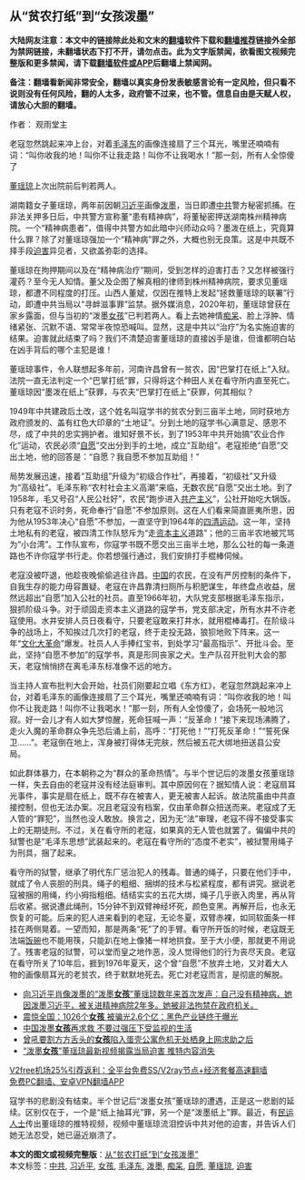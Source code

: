  <h2>从“贫农打纸”到“女孩泼墨”</h2> <p class="notice"><b>大陆网友注意：本文中的链接除此处和文末的<a href="https://github.com/bannedbook/fanqiang" >翻墙</a>软件下载和<a href="https://github.com/killgcd/justmysocks/blob/master/README.md">翻墙推荐</a>链接外全部为禁网链接，未翻墙状态下打不开，请勿点击。此为文字版禁闻，欲看图文视频完整版和更多禁闻，请下载<a href="https://github.com/bannedbook/fanqiang">翻墙软件或APP</a>后翻墙上禁闻网。</p><p>备注：翻墙看新闻非常安全，翻墙以真实身份发表敏感言论有一定风险，但只看不说则没有任何风险，翻的人太多，政府管不过来，也不管。信息自由是天赋人权，请放心大胆的翻墙。</b></p>  <div class="entry"> <p>作者： 观雨堂主</p> <p id="summary">老寇忽然跳起来冲上台，对着<a href="https://www.bannedbook.org/bnews/tag/%e6%af%9b%e6%b3%bd%e4%b8%9c/" class="st_tag internal_tag" rel="tag" title="标签 毛泽东 下的日志">毛泽东</a>的画像连接扇了三个耳光，嘴里还喃喃有词：“叫你收我的地！叫你不让我走路！叫你不让我喝水！”那一刻，所有人全惊傻了</p> <p id="conimg"><a href="https://www.bannedbook.org/bnews/tag/%e8%91%a3%e7%91%b6%e7%90%bc/" class="st_tag internal_tag" rel="tag" title="标签 董瑶琼 下的日志">董瑶琼</a>上次出院前后判若两人。</p>  <p>湖南籍女子董瑶琼，两年前因朝<a href="https://www.bannedbook.org/bnews/tag/%e4%b9%a0%e8%bf%91%e5%b9%b3/" class="st_tag internal_tag" rel="tag" title="标签 习近平 下的日志">习近平</a>画像<a href="https://www.bannedbook.org/bnews/tag/%E6%B3%BC%E5%A2%A8/" class="st_tag internal_tag" rel="tag" title="标签 泼墨 下的日志">泼墨</a>，当日即遭<a href="https://www.bannedbook.org/bnews/tag/%e4%b8%ad%e5%85%b1/" class="st_tag internal_tag" rel="tag" title="标签 中共 下的日志">中共</a>警方秘密抓捕。在非法关押多日后，中共警方宣称董“患有精神病”，将董秘密押送湖南株州精神病院。一个“精神病患者”，值得中共警方如此暗中兴师动众吗？墨泼在纸上，究竟算什么罪？除了对董瑶琼强加一个“精神病”罪之外，大概也别无良策。这是中共既不择手段<a href="https://www.bannedbook.org/bnews/tag/%e8%bf%ab%e5%ae%b3/" class="st_tag internal_tag" rel="tag" title="标签 迫害 下的日志">迫害</a>异见者，又欲盖弥彰的选择。</p> <p>董瑶琼在拘押期间以及在“精神病治疗”期间，受到怎样的迫害打击？又怎样被强行灌药？至今无人知情。董父及企图了解真相的律师到株州精神病院，要求见董瑶琼，都遭不同程度的打压。山西人董斌，仅因在推特上发起“拯救董瑶琼的联署”行动，即遭中共当局以“寻衅滋事罪”监禁。据外媒消息，2020年初，董瑶琼曾获在家乡露面，但与当初的“泼墨<a href="https://www.bannedbook.org/bnews/tag/%e5%a5%b3%e5%ad%a9/" class="st_tag internal_tag" rel="tag" title="标签 女孩 下的日志">女孩</a>”已判若两人。看上去她神情<a href="https://www.bannedbook.org/bnews/tag/%E7%97%B4%E5%91%86/" class="st_tag internal_tag" rel="tag" title="标签 痴呆 下的日志">痴呆</a>、脸上浮肿、情绪紧张、沉默不语、常常半夜惊恐喊叫。显然，这是中共以“治疗”为名实施迫害的结果。迫害就此结束了吗？我们不清楚迫害董瑶琼的直接凶手是谁，但谁都明白站在凶手背后的哪个主犯是谁！</p> <p>董瑶琼事件，令人联想起多年前，河南许昌曾有一贫农，因“巴掌打在纸上”入狱。法院一直无法判定一个“巴掌打纸”罪，只得将这个种田人关在看守所内直至死亡。董瑶琼因“墨泼在纸上”获罪，与农夫“巴掌打在纸上”获罪，何其相似？</p>  <p>1949年中共建政后土改，这个姓名叫寇学书的贫农分到三亩半土地，同时获地方政府颁发的、盖有红色大印章的“土地证”。分到土地的寇学书心满意足、感恩不尽，成了中共的忠实拥护者。谁知好景不长，到了1953年中共开始搞“农业合作化”运动，农民必须“<a href="https://www.bannedbook.org/bnews/tag/%E8%87%AA%E6%84%BF/" class="st_tag internal_tag" rel="tag" title="标签 自愿 下的日志">自愿</a>”交出分到手的土地，成立“互助组”。老寇拒绝“自愿”交出土地，他的回答是：“自愿？我自愿不参加互助组！”</p> <p>局势发展迅速，接着“互助组”升级为“初级合作社”，再接着，“初级社”又升级为“高级社”。毛泽东称“农村社会主义高潮”来临，无数农民“自愿”交出土地。到了1958年，毛又号召“人民公社好”，农民“跑步进入<span class='wp_keywordlink'><a href="https://www.bannedbook.org/forum2/topic6177.html" title="《共产主义的终极目的》" target="_blank">共产主义</a></span>”，公社开始吃大锅饭。只有老寇不识时务，死命奉行“自愿”不参加原则。这在人们看来简直匪夷所思，因为他从1953年决心“自愿”不参加，一直坚守到1964年的<span class='wp_keywordlink'><a href="https://www.bannedbook.org/forum2/topic947.html" title="四清运动实录" target="_blank">四清运动</a></span>。这一年，坚持土地私有的老寇，被四清工作队怒斥为“走<span class='wp_keywordlink'><a href="https://www.bannedbook.org/forum2/topic920.html" title="资本主义与自由" target="_blank">资本主义</a></span>道路”；他的三亩半农地被咒骂为“小台湾”。工作队宣布，你寇学书既不愿交出三亩半土地，那么公社的每一条道路也不许你寇学书行走。你若想强行通过，我们安排打手棍棒伺候。</p> <p>老寇没被吓退，他趁夜晚偷偷逃往许昌。<span class='wp_keywordlink_affiliate'><a href="https://www.bannedbook.org/" title="中国" target="_blank">中国</a></span>的农民，在没有严厉控制的条件下，自我生存的能力毋容置疑。老寇在许昌靠清扫厕所与积肥谋生，年终盘点收益，居然远超出“自愿”加入公社的社员。直至1966年初，大队党支部根据毛泽东指示，狠抓阶级斗争。对于顽固走资本主义道路的寇学书，党支部决定，所有水井不许老寇使用。水井安排人员日夜看守，只要老寇敢来打井水，就用棍棒毒打。在阶级斗争的战场上，不知挨过几次打的老寇，终于走投无路，狼狈地败下阵来。这一年“<span class='wp_keywordlink'><a href="https://www.bannedbook.org/forum2/topic973.html" title="《文化大革命：历史真相和集体记忆》" target="_blank">文化大革命</a></span>”爆发。社员人人手捧红宝书，到处学习“最高指示”、开批斗会。至此，坚持“自愿不参加”的寇学书，真是形同丧家之犬。生产队召开批判大会的那天，老寇悄悄挤在离毛泽东标准像不远的地方。</p>  <p>当主持人宣布批判大会开始，社员们刚要起立唱《东方红》，老寇忽然跳起来冲上台，对着毛泽东的画像连接扇了三个耳光，嘴里还喃喃有词：“叫你收我的地！叫你不让我走路！叫你不让我喝水！”那一刻，所有人全惊傻了，会场死一般地沉寂。好一会儿才有人如大梦惊醒，死命狂喊一声：“反革命！”接下来现场沸腾了，走火入魔的革命群众争先恐后涌上前，高呼：“打死他！”“打死反革命！”“誓死保卫……”。老寇倒在地上，浑身被打得体无完肤，然后被五花大绑地扭送县公安局。</p> <p>如此群体暴力，在本朝称之为“群众的革命热情”。与半个世记后的泼墨女孩董瑶琼一样，失去自由的老寇并没有经法庭审判。其中原因何在？据知情人说：老寇扇耳光事件，事实是扇在纸上，既不存在被害人，更无被害人起诉。故法院虽由中共直接控制，但也无法办案。况且老寇没有档案，仅由革命群众扭送而来。老寇成了无人管的“罪犯”，当然也没人敢放。换言之，因为无“法”审理，老寇不得不接受事实上的无期徒刑。不过，关在看守所的老寇，如果真的无人管也就罢了。偏偏中共的狱警也是“毛泽东思想”武装起来的。老寇在看守所的“态度不老实”，被狱警用绳子为刑具，捆了起来。</p> <p>看守所的狱警，继承了明代东厂惩治犯人的残毒。普通的绳子，只要在他们手中，就成了令人丧胆的刑具。绳子的粗细、捆绑的技术与松紧程度，都有讲究。据说老寇被捆的用绳，约小拇指粗细。结结实实的五花大绑，绳子几乎嵌入肉里，再从背后收紧。据说遭此绳刑，15分钟不到双臂神经坏死，颜色变黑。再解开后，也永无恢复的可能。后来的犯人进来看到的老寇，无论冬夏，双臂赤裸，如同软面条一样挂在两侧晃着。一望而知，那是两条“死”了的手臂。看守所开饭的时候，老寇既无法端<span class='wp_keywordlink'><a href="https://www.bannedbook.org/forum11/topic308.html" title="禁片：饭碗是党给的吗？" target="_blank">饭碗</a></span>也不能用筷，只能趴在地上像猪一样地拱食。至于大小便，那就更不用说了。残害老寇的狱警，可以堂而皇之地作恶，没人觉得他们的行为丧尽天良。老寇在看守所关了10年后，捱到1976年夏天，这个曾“自愿”不放弃土地，又对着大人物的画像扇耳光的老贫农，终于默默地死去。死亡对老寇而言，是彻底的解脱。</p>  <ul class='op-related-articles' title='相关阅读'> <li><a href='https://www.bannedbook.org/bnews/bannedvideo/20201203/1441266.html' target='_blank'>向习近平肖像泼墨的“泼墨<b>女孩</b>”董瑶琼数年来首次发声：自己没有精神病，她因泼墨习近平，被关进精神病院2年多。她被非法拘禁在政府机关。</a></li> <li><a href='https://www.bannedbook.org/bnews/lifebaike/20201203/1441262.html' target='_blank'>震惊全国：1026个<b>女孩</b> 被骗光2.6个亿：黑色产业链终于曝光</a></li> <li><a href='https://www.bannedbook.org/bnews/headline/20201203/1441129.html' target='_blank'>中国泼墨<b>女孩</b>再求救 不要过强压下受监视的生活</a></li> <li><a href='https://www.bannedbook.org/bnews/headline/20201202/1440894.html' target='_blank'>曾吼要割方方舌头的<b>女孩</b>陷入蛋壳公寓危机无处栖身上网求助之后</a></li> <li><a href='https://www.bannedbook.org/bnews/renquan/xgmyd/20201202/1440862.html' target='_blank'>“泼墨<b>女孩</b>”董瑶琼最新视频揭露当局迫害 推特内容消失</a></li> </ul> <p class="texttj"> <a href="https://github.com/bannedbook/fanqiang/wiki/V2ray%E6%9C%BA%E5%9C%BA" target="_blank">V2free机场25%引荐返利：全平台免费SS/V2ray节点+经济套餐高速翻墙</a><br/> <a href="https://github.com/bannedbook/fanqiang/wiki/%E7%A6%81%E9%97%BB%E7%BD%91%E5%AE%89%E5%8D%93%E7%BF%BB%E5%A2%99%E6%96%B0%E9%97%BBAPP" target="_blank">免费PC翻墙、安卓VPN翻墙APP</a></p><p>寇学书的悲剧没有结束。半个世记后“泼墨女孩”董瑶琼的遭遇，正是这一悲剧的延续。区别仅在于，一个是“纸上抽耳光”罪，另一个是“泼墨纸上”罪。最近，有<span class='wp_keywordlink'><a href="https://www.bannedbook.org/forum9/" title="民运人士看法轮功" target="_blank">民运人士</a></span>传出董瑶琼的推特视频，视频中董瑶琼流泪控诉中共对他的迫害，并告诉人们她无法忍受，她已逼近崩溃了。</p><a name='sharetosocial'></a>       <div><b>本文的图文或视频完整版</b>：<a href='https://www.bannedbook.org/bnews/comments/20201203/1441300.html'>从“贫农打纸”到“女孩泼墨”</a></div>  </div><!--END ENTRY--> <div class="postfooter"> <div>本文标签：<a href="https://www.bannedbook.org/bnews/tag/%e4%b8%ad%e5%85%b1/" rel="tag">中共</a>, <a href="https://www.bannedbook.org/bnews/tag/%e4%b9%a0%e8%bf%91%e5%b9%b3/" rel="tag">习近平</a>, <a href="https://www.bannedbook.org/bnews/tag/%e5%a5%b3%e5%ad%a9/" rel="tag">女孩</a>, <a href="https://www.bannedbook.org/bnews/tag/%e6%af%9b%e6%b3%bd%e4%b8%9c/" rel="tag">毛泽东</a>, <a href="https://www.bannedbook.org/bnews/tag/%E6%B3%BC%E5%A2%A8/" rel="tag">泼墨</a>, <a href="https://www.bannedbook.org/bnews/tag/%E7%97%B4%E5%91%86/" rel="tag">痴呆</a>, <a href="https://www.bannedbook.org/bnews/tag/%E8%87%AA%E6%84%BF/" rel="tag">自愿</a>, <a href="https://www.bannedbook.org/bnews/tag/%e8%91%a3%e7%91%b6%e7%90%bc/" rel="tag">董瑶琼</a>, <a href="https://www.bannedbook.org/bnews/tag/%e8%bf%ab%e5%ae%b3/" rel="tag">迫害</a></div>  </div><!--END POSTFOOTER--> 